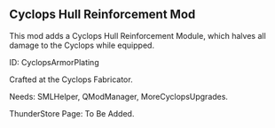 ## Cyclops Hull Reinforcement Mod

This mod adds a Cyclops Hull Reinforcement Module, which halves all damage to the Cyclops while equipped.

  ID: CyclopsArmorPlating

  Crafted at the Cyclops Fabricator.

  Needs: SMLHelper, QModManager, MoreCyclopsUpgrades.
  
  ThunderStore Page: To Be Added.
